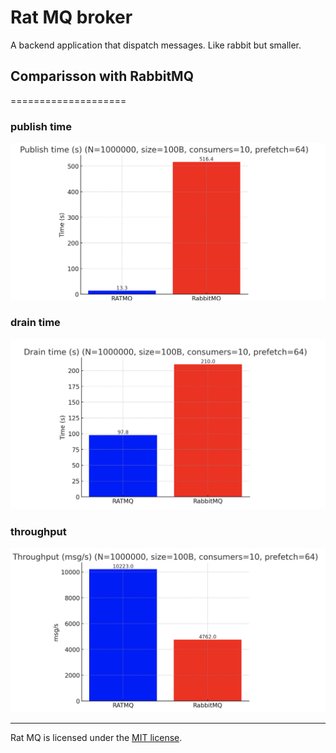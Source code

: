 Rat MQ broker
====================

A backend application that dispatch messages.
Like rabbit but smaller.

## Comparisson with RabbitMQ
====================

### publish time
![screenshot](screenshots/publish_time.png)

### drain time
![screenshot](screenshots/drain_time.png)

### throughput
![screenshot](screenshots/throughput.png)

---
Rat MQ is licensed under the [MIT license](http://opensource.org/licenses/MIT).
